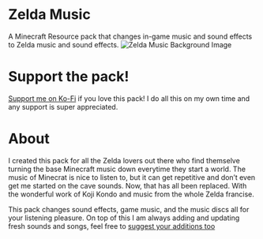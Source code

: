 # Zelda Music
A Minecraft Resource pack that changes in-game music and sound effects to Zelda music and sound effects.
![Zelda Music Background Image](https://cdn.modrinth.com/data/DcsK3tbq/images/a4066ddbf495faebf4564bb825c9724135bacf71.jpeg)

# Support the pack!
[Support me on Ko-Fi](https://ko-fi.com/wildfyr16) if you love this pack! I do all this on my own time and any support is super appreciated.

# About
I created this pack for all the Zelda lovers out there who find themselve turning the base Minecraft music down everytime they start a world.
The music of Minecrat is nice to listen to, but it can get repetitive and don’t even get me started on the cave sounds. Now, that has all been replaced. With the wonderful work of Koji Kondo and music from the whole Zelda francise.

This pack changes sound effects, game music, and the music discs all for your listening pleasure. On top of this I am always adding and updating fresh sounds and songs, feel free to [suggest your additions too](https://github.com/WildFyr16/zelda-music/issues/new?assignees=WildFyr16&labels=suggestion&projects=&template=feature_request.md&title=)
